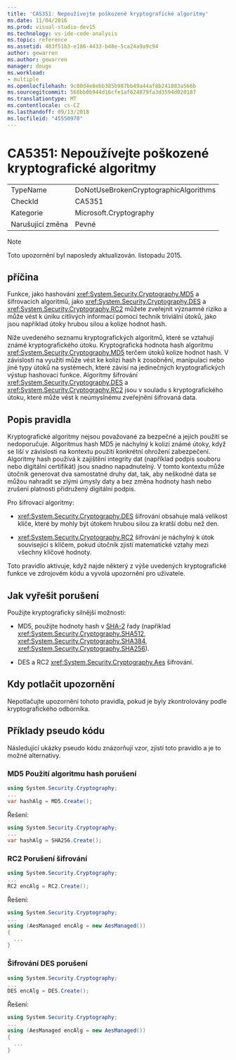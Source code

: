 ```yaml
---
title: 'CA5351: Nepoužívejte poškozené kryptografické algoritmy'
ms.date: 11/04/2016
ms.prod: visual-studio-dev15
ms.technology: vs-ide-code-analysis
ms.topic: reference
ms.assetid: 483f51b3-e186-4433-b48e-5ca24a9a9c94
author: gewarren
ms.author: gewarren
manager: douge
ms.workload:
- multiple
ms.openlocfilehash: 9c00d4e8ebb385b987bb49a44af8b241883a566b
ms.sourcegitcommit: 568bb0b944d16cfe1af624879fa3d3594d020187
ms.translationtype: MT
ms.contentlocale: cs-CZ
ms.lasthandoff: 09/13/2018
ms.locfileid: "45550970"
---
```

# <a name="ca5351-do-not-use-broken-cryptographic-algorithms"></a>CA5351: Nepoužívejte poškozené kryptografické algoritmy

|||
|-|-|
|TypeName|DoNotUseBrokenCryptographicAlgorithms|
|CheckId|CA5351|
|Kategorie|Microsoft.Cryptography|
|Narušující změna|Pevné|

> [!NOTE]
> Toto upozornění byl naposledy aktualizován. listopadu 2015.

## <a name="cause"></a>příčina

Funkce, jako hashování <xref:System.Security.Cryptography.MD5> a šifrovacích algoritmů, jako <xref:System.Security.Cryptography.DES> a <xref:System.Security.Cryptography.RC2> můžete zveřejnit významné riziko a může vést k úniku citlivých informací pomocí technik triviální útoků, jako jsou například útoky hrubou silou a kolize hodnot hash.

Níže uvedeného seznamu kryptografických algoritmů, které se vztahují známé kryptografického útoku. Kryptografická hodnota hash algoritmu <xref:System.Security.Cryptography.MD5> terčem útoků kolize hodnot hash.  V závislosti na využití může vést ke kolizi hash k zosobnění, manipulaci nebo jiné typy útoků na systémech, které závisí na jedinečných kryptografických výstup hashovací funkce. Algoritmy šifrování <xref:System.Security.Cryptography.DES> a <xref:System.Security.Cryptography.RC2> jsou v souladu s kryptografického útoku, které může vést k neúmyslnému zveřejnění šifrovaná data.

## <a name="rule-description"></a>Popis pravidla

Kryptografické algoritmy nejsou považované za bezpečné a jejich použití se nedoporučuje. Algoritmus hash MD5 je náchylný k kolizí známé útoky, když se liší v závislosti na kontextu použití konkrétní ohrožení zabezpečení.  Algoritmy hash používá k zajištění integrity dat (například podpis souboru nebo digitální certifikát) jsou snadno napadnutelný.  V tomto kontextu může útočník generovat dva samostatné druhy dat, tak, aby neškodné data se můžou nahradit se zlými úmysly daty a bez změna hodnoty hash nebo zrušení platnosti přidružený digitální podpis.

Pro šifrovací algoritmy:

- <xref:System.Security.Cryptography.DES> šifrování obsahuje malá velikost klíče, které by mohly být útokem hrubou silou za kratší dobu než den.

- <xref:System.Security.Cryptography.RC2> šifrování je náchylný k útok související s klíčem, pokud útočník zjistí matematické vztahy mezi všechny klíčové hodnoty.

Toto pravidlo aktivuje, když najde některý z výše uvedených kryptografické funkce ve zdrojovém kódu a vyvolá upozornění pro uživatele.

## <a name="how-to-fix-violations"></a>Jak vyřešit porušení

Použijte kryptograficky silnější možnosti:

- MD5, použijte hodnoty hash v [SHA-2](/windows/desktop/SecCrypto/hash-and-signature-algorithms) řady (například <xref:System.Security.Cryptography.SHA512>, <xref:System.Security.Cryptography.SHA384>, <xref:System.Security.Cryptography.SHA256>).

- DES a RC2 <xref:System.Security.Cryptography.Aes> šifrování.

## <a name="when-to-suppress-warnings"></a>Kdy potlačit upozornění

Nepotlačujte upozornění tohoto pravidla, pokud je byly zkontrolovány podle kryptografického odborníka.

## <a name="pseudo-code-examples"></a>Příklady pseudo kódu

Následující ukázky pseudo kódu znázorňují vzor, zjistí toto pravidlo a je to možné alternativy.

### <a name="md5-hashing-violation"></a>MD5 Použití algoritmu hash porušení

```csharp
using System.Security.Cryptography;
...
var hashAlg = MD5.Create();
```

Řešení:

```csharp
using System.Security.Cryptography;
...
var hashAlg = SHA256.Create();
```

### <a name="rc2-encryption-violation"></a>RC2 Porušení šifrování

```csharp
using System.Security.Cryptography;
...
RC2 encAlg = RC2.Create();
```

Řešení:

```csharp
using System.Security.Cryptography;
...
using (AesManaged encAlg = new AesManaged())
{
  ...
}
```

### <a name="des-encryption-violation"></a>Šifrování DES porušení

```csharp
using System.Security.Cryptography;
...
DES encAlg = DES.Create();
```

Řešení:

```csharp
using System.Security.Cryptography;
...
using (AesManaged encAlg = new AesManaged())
{
  ...
}
```